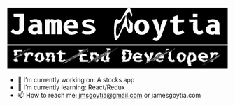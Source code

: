 ![namegif](https://github.com/Iinguistics/Iinguistics/blob/master/james-blotter.gif?raw=true)
![rolegif](https://github.com/Iinguistics/Iinguistics/blob/master/role-blotter.gif?raw=true)
- 🔭 I’m currently working on: A stocks app
- 🌱 I’m currently learning: React/Redux
- 📫 How to reach me: jmsgoytia@gmail.com or jamesgoytia.com


